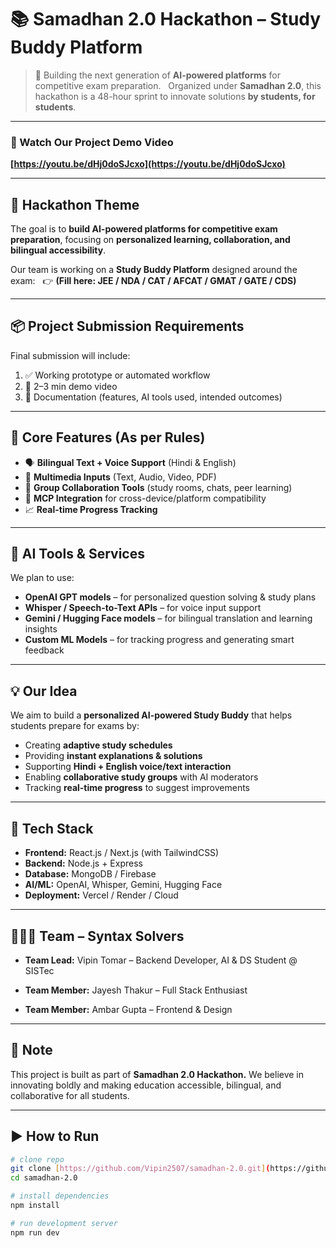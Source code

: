 # 📚 Samadhan 2.0 Hackathon – Study Buddy Platform

> 🚀 Building the next generation of **AI-powered platforms** for competitive exam preparation.  
> Organized under **Samadhan 2.0**, this hackathon is a 48-hour sprint to innovate solutions **by students, for students**.

---

### 🎥 Watch Our Project Demo Video
**[https://youtu.be/dHj0doSJcxo](https://youtu.be/dHj0doSJcxo)**

---

## 🎯 Hackathon Theme
The goal is to **build AI-powered platforms for competitive exam preparation**, focusing on **personalized learning, collaboration, and bilingual accessibility**.

Our team is working on a **Study Buddy Platform** designed around the exam:  
👉 **(Fill here: JEE / NDA / CAT / AFCAT / GMAT / GATE / CDS)**

---

## 📦 Project Submission Requirements
Final submission will include:
1. ✅ Working prototype or automated workflow  
2. 🎥 2–3 min demo video  
3. 📄 Documentation (features, AI tools used, intended outcomes)  

---

## 🔎 Core Features (As per Rules)
- 🗣️ **Bilingual Text + Voice Support** (Hindi & English)  
- 🎥 **Multimedia Inputs** (Text, Audio, Video, PDF)  
- 🤝 **Group Collaboration Tools** (study rooms, chats, peer learning)  
- 🔗 **MCP Integration** for cross-device/platform compatibility  
- 📈 **Real-time Progress Tracking**  

---

## 🤖 AI Tools & Services
We plan to use:
- **OpenAI GPT models** – for personalized question solving & study plans  
- **Whisper / Speech-to-Text APIs** – for voice input support  
- **Gemini / Hugging Face models** – for bilingual translation and learning insights  
- **Custom ML Models** – for tracking progress and generating smart feedback  

---

## 💡 Our Idea
We aim to build a **personalized AI-powered Study Buddy** that helps students prepare for exams by:  
- Creating **adaptive study schedules**  
- Providing **instant explanations & solutions**  
- Supporting **Hindi + English voice/text interaction**  
- Enabling **collaborative study groups** with AI moderators  
- Tracking **real-time progress** to suggest improvements  

---

## 🚀 Tech Stack
- **Frontend:** React.js / Next.js (with TailwindCSS)  
- **Backend:** Node.js + Express  
- **Database:** MongoDB / Firebase  
- **AI/ML:** OpenAI, Whisper, Gemini, Hugging Face  
- **Deployment:** Vercel / Render / Cloud  

---

## 👨‍👩‍👦 Team – Syntax Solvers

- **Team Lead:** Vipin Tomar – Backend Developer, AI & DS Student @ SISTec

- **Team Member:** Jayesh Thakur – Full Stack Enthusiast

- **Team Member:** Ambar Gupta – Frontend & Design

---

## 📢 Note

This project is built as part of **Samadhan 2.0 Hackathon.**
We believe in innovating boldly and making education accessible, bilingual, and collaborative for all students.

---

## ▶️ How to Run
```bash
# clone repo
git clone [https://github.com/Vipin2507/samadhan-2.0.git](https://github.com/Vipin2507/samadhan-2.0.git)
cd samadhan-2.0

# install dependencies
npm install

# run development server
npm run dev

